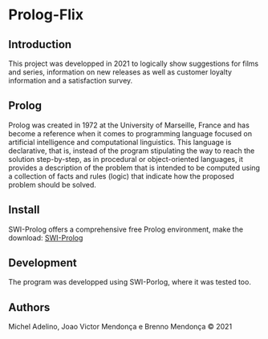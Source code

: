 # Prolog-Flix

## Introduction

This project was developped in 2021 to logically show suggestions for films and series, information on new releases as well as customer loyalty information and a satisfaction survey.

## Prolog 

Prolog was created in 1972 at the University of Marseille, France and has become a reference when it comes to programming language focused on artificial intelligence and computational linguistics. This language is declarative, that is, instead of the program stipulating the way to reach the solution step-by-step, as in procedural or object-oriented languages, it provides a description of the problem that is intended to be computed using a collection of facts and rules (logic) that indicate how the proposed problem should be solved.

## Install

SWI-Prolog offers a comprehensive free Prolog environment, make the download: [SWI-Prolog](https://www.swi-prolog.org/)

## Development

The program was developped using SWI-Porlog, where it was tested too.

## Authors

Michel Adelino, Joao Victor Mendonça e Brenno Mendonça © 2021
